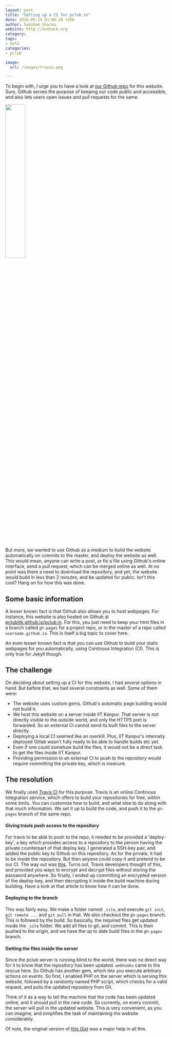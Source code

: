 ```yaml
---
layout: post
title: "Setting up a CI for pclub.in"
date: 2016-05-14 01:00:20 +200
author: Saksham Sharma
website: http://acehack.org
category:
tags:
- meta
categories:
- pclub

image:
  url: /images/travis.png

---
```


To begin with, I urge you to have a look at [our Github repo](https://github.com/pclubiitk/pclub.in) for this website.
Sure, Github serves the purpose of keeping our code public and accessible, and also lets users open issues and pull requests for the same.

<img src="https://assets-cdn.github.com/images/modules/logos_page/Octocat.png" style="width: 35%; margin-left: auto; margin-right: auto;">

But more, we wanted to use Github as a medium to build the website automatically on commits to the master, and deploy the website as well.
This would mean, anyone can write a post, or fix a file using Github's online interface, send a pull request; which can be merged online as well. At no point was there a need to download the repository, and yet, the website would build in less than 2 minutes, and be updated for public. Isn't this cool? Hang on for how this was done.

## Some basic information

A lesser known fact is that Github also allows you to host webpages.
For instance, this website is also hosted on Github at [pclubiitk.github.io/pclub.in](https://pclubiitk.github.io/pclub.in).
For this, you just need to keep your html files in a branch called `gh-pages` for a project repo, or in the master of a repo called `username.github.io`.
This is itself a big topic to cover here.

An even lesser known fact is that you can use Github to build your static webpages for you automatically, using Continous Integration (CI).
This is only true for Jekyll though.

## The challenge

On deciding about setting up a CI for this website, I had several options in hand. But before that, we had several constraints as well. Some of them were:

* The website uses custom gems. Github's automatic page building would not build it.
* We host this website on a server inside IIT Kanpur. That server is not directly visible to the outside world, and only the HTTPS port is forwarded. So an external CI cannot send its built files to the server directly.
* Deploying a local CI seemed like an overkill. Plus, IIT Kanpur's internally deployed Gitlab wasn't fully ready to be able to handle builds etc yet.
* Even if one could somehow build the files, it would not be a direct task to get the files inside IIT Kanpur.
* Providing permission to an external CI to push to the repository would require committing the private key, which is insecure.

## The resolution

We finally used [Travis CI](https://travis-ci.org/) for this purpose. Travis is an online Continous Integration service, which offers to build your repositories for free, within some limits. You can customize how to build, and what else to do along with that much information. We set it up to build the code, and push it to the `gh-pages` branch of the same repo.

#### Giving travis push access to the repository
For travis to be able to push to the repo, it needed to be provided a 'deploy-key', a key which provides access to a repository to the person having the private counterpart of that deploy key. I generated a SSH-key pair, and added the public key to Github on this repository. As for the private, it had to be inside the repository. But then anyone could copy it and pretend to be our CI. The way out was [this](https://docs.travis-ci.com/user/encrypting-files/). Turns out, Travis developers thought of this, and provided you ways to encrypt and decrypt files without storing the password anywhere. So finally, I ended up committing an encrypted version of the deploy-key, and then decrypting it inside the build machine during building. Have a look at that article to know how it can be done.

#### Deploying to the branch

This was fairly easy. We make a folder named `_site`, and execute `git init`, `git remote ...` and `git pull` in that. We also checkout the `gh-pages` branch. This is followed by the build. So basically, the required files get updated inside the `_site` folder. We add all files to git, and commit. This is then pushed to the origin, and we have the up to date build files in the `gh-pages` branch.

#### Getting the files inside the server

Since the pclub server is running blind to the world, there was no direct way for it to know that the repository has been updated. `webhooks` came to the rescue here. So Github has another gem, which lets you execute arbitrary actions on events. So first, I enabled PHP on the server which is serving this website, followed by a randomly named PHP script, which checks for a valid request, and pulls the updated repository from Git.

Think of it as a way to tell the machine that the code has been updated online, and it should pull in the new code. So currently, on every commit, the server will pull in the updated website. This is very convenient, as you can imagine, and simplifies the task of maintaining the website considerably.

Of note, the original version of [this Gist](https://gist.github.com/sakshamsharma/209054260cd5a55c5789e20597f8a423) was a major help in all this.
